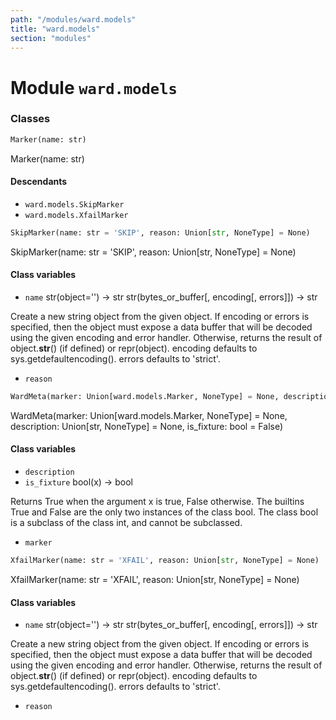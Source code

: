 ```yaml
---
path: "/modules/ward.models"
title: "ward.models"
section: "modules"
---
```


Module `ward.models`
==================

### Classes

```python
Marker(name: str)
```
Marker(name: str)

#### Descendants

* `ward.models.SkipMarker`
* `ward.models.XfailMarker`

```python
SkipMarker(name: str = 'SKIP', reason: Union[str, NoneType] = None)
```
SkipMarker(name: str = 'SKIP', reason: Union[str, NoneType] = None)

#### Class variables

* `name` str(object='') -> str
str(bytes_or_buffer[, encoding[, errors]]) -> str

Create a new string object from the given object. If encoding or
errors is specified, then the object must expose a data buffer
that will be decoded using the given encoding and error handler.
Otherwise, returns the result of object.__str__() (if defined)
or repr(object).
encoding defaults to sys.getdefaultencoding().
errors defaults to 'strict'.
* `reason` 

```python
WardMeta(marker: Union[ward.models.Marker, NoneType] = None, description: Union[str, NoneType] = None, is_fixture: bool = False)
```
WardMeta(marker: Union[ward.models.Marker, NoneType] = None, description: Union[str, NoneType] = None, is_fixture: bool = False)

#### Class variables

* `description` 
* `is_fixture` bool(x) -> bool

Returns True when the argument x is true, False otherwise.
The builtins True and False are the only two instances of the class bool.
The class bool is a subclass of the class int, and cannot be subclassed.
* `marker` 

```python
XfailMarker(name: str = 'XFAIL', reason: Union[str, NoneType] = None)
```
XfailMarker(name: str = 'XFAIL', reason: Union[str, NoneType] = None)

#### Class variables

* `name` str(object='') -> str
str(bytes_or_buffer[, encoding[, errors]]) -> str

Create a new string object from the given object. If encoding or
errors is specified, then the object must expose a data buffer
that will be decoded using the given encoding and error handler.
Otherwise, returns the result of object.__str__() (if defined)
or repr(object).
encoding defaults to sys.getdefaultencoding().
errors defaults to 'strict'.
* `reason`